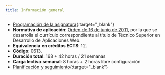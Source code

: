 ```yaml
---
title: Información general
---
```


- [Programación de la asignatura](assets/INF-2DAW-DWESE-C19-20.pdf){:target="_blank"}
- **Normativa de aplicación**: [Orden de 16 de junio de
  2011](http://www.juntadeandalucia.es/boja/2011/149/23), por la que se
  desarrolla el currículo correspondiente al título de Técnico Superior en
  Desarrollo de Aplicaciones Web.
- **Equivalencia en créditos ECTS**: 12.
- **Código**: 0613.
- **Duración total**: 168 + 42 horas / 21 semanas
- **Carga lectiva semanal**: 8 horas + 2 horas libre configuración
- [Planificación y seguimiento](https://checkvist.com/checklists/705639){:target="_blank"}
